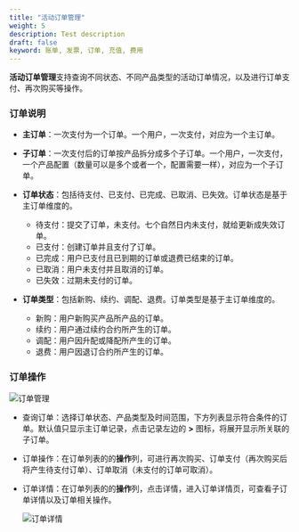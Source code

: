 ```yaml
---
title: "活动订单管理"
weight: 5
description: Test description
draft: false
keyword: 账单, 发票, 订单, 充值, 费用
---
```


**活动订单管理**支持查询不同状态、不同产品类型的活动订单情况，以及进行订单支付、再次购买等操作。

### 订单说明

- **主订单**：一次支付为一个订单。一个用户，一次支付，对应为一个主订单。

- **子订单**：一次支付后的订单按产品拆分成多个子订单。一个用户，一次支付，一个产品配置（数量可以是多个或者一个，配置需要一样），对应为一个子订单。

- **订单状态**：包括待支付、已支付、已完成、已取消、已失效。订单状态是基于主订单维度的。	
  - 待支付：提交了订单，未支付。七个自然日内未支付，就给更新成失效订单。
  - 已支付：创建订单并且支付了订单。
  - 已完成：用户已支付且已到期的订单或退费已结束的订单。
  - 已取消：用户未支付并且取消的订单。
  - 已失效：过期未支付的订单。

- **订单类型**：包括新购、续约、调配、退费。订单类型是基于主订单维度的。
  - 新购：用户新购买产品所产品的订单。
  - 续约：用户通过续约合约所产生的订单。
  - 调配：用户因升配或降配所产生的订单。
  - 退费：用户因退订合约所产生的订单。

### 订单操作

![订单管理](../../../_images/order_manage.png)

- 查询订单：选择订单状态、产品类型及时间范围，下方列表显示符合条件的订单。默认值只显示主订单记录，点击记录左边的 **>** 图标，将展开显示所关联的子订单。

- 订单操作：在订单列表的的**操作**列，可进行再次购买、订单支付（再次购买后将产生待支付订单）、订单取消（未支付的订单可取消）。

- 订单详情：在订单列表的的**操作**列，点击详情，进入订单详情页，可查看子订单详情以及订单相关操作。

  ![订单详情](../../../_images/order_detail.png)



